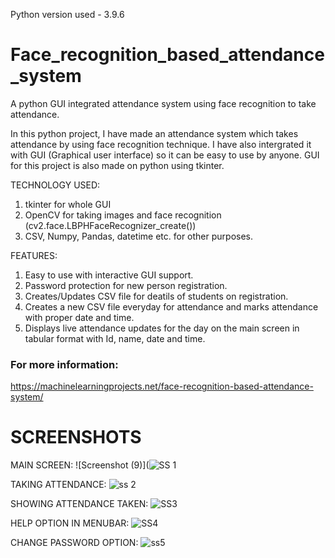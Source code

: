 Python version used - 3.9.6
# Face_recognition_based_attendance_system
A python GUI integrated attendance system using face recognition to take attendance.

In this python project, I have made an attendance system which takes attendance by using face recognition technique. I have also intergrated it with GUI (Graphical user interface) so it can be easy to use by anyone. GUI for this project is also made on python using tkinter.

TECHNOLOGY USED:
1) tkinter for whole GUI
2) OpenCV for taking images and face recognition (cv2.face.LBPHFaceRecognizer_create())
3) CSV, Numpy, Pandas, datetime etc. for other purposes.

FEATURES:
1) Easy to use with interactive GUI support.
2) Password protection for new person registration.
3) Creates/Updates CSV file for deatils of students on registration.
4) Creates a new CSV file everyday for attendance and marks attendance with proper date and time.
5) Displays live attendance updates for the day on the main screen in tabular format with Id, name, date and time.

### For more information:
https://machinelearningprojects.net/face-recognition-based-attendance-system/

# SCREENSHOTS
MAIN SCREEN:
![Screenshot (9)](![SS 1](https://user-images.githubusercontent.com/73775596/132115942-3c79e590-c423-448f-81a5-40f419f205be.jpg)

TAKING ATTENDANCE:
![ss 2](https://user-images.githubusercontent.com/73775596/132116011-702166ee-95f9-4b8a-bba4-52f63a29a3d5.jpg)

SHOWING ATTENDANCE TAKEN:
![SS3](https://user-images.githubusercontent.com/73775596/132116016-50e891f6-b676-4a69-961a-54d76389dc7f.jpg)

HELP OPTION IN MENUBAR:
![SS4](https://user-images.githubusercontent.com/73775596/132116018-7d9126d6-9f92-498f-b46f-79a20c608e49.jpg)

CHANGE PASSWORD OPTION:
![ss5](https://user-images.githubusercontent.com/73775596/132116022-24187e1a-b255-4f72-b7e9-60f28cb6ec16.jpg)

